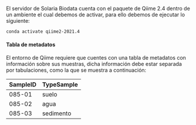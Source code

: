 










El servidor de Solaria Biodata cuenta con el paquete de Qiime 2.4 dentro de un ambiente el cual debemos de activar, para ello debemos de ejecutar lo siguiente:

```bash
conda activate qiime2-2021.4
```

#### Tabla de metadatos

El entorno de Qiime requiere que cuentes con una tabla de metadatos con información sobre sus muestras, dicha información debe estar separada por tabulaciones, como la que se muestra a continuación:

| SampleID  | TypeSample  |  
|---|---|
| 085-01  | suelo  |   
| 085-02  | agua  |   
| 085-03  | sedimento  |   




























